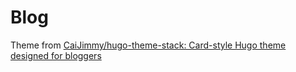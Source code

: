 # Blog
Theme from [CaiJimmy/hugo-theme-stack: Card-style Hugo theme designed for bloggers](https://github.com/CaiJimmy/hugo-theme-stac)